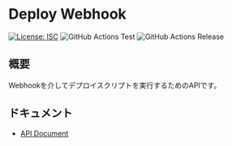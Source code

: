 # Deploy Webhook

[![License: ISC](https://img.shields.io/github/license/nana4rider/deploy-webhook)](LICENSE)
![GitHub Actions Test](https://github.com/nana4rider/deploy-webhook/actions/workflows/test.yml/badge.svg)
![GitHub Actions Release](https://github.com/nana4rider/deploy-webhook/actions/workflows/release.yml/badge.svg)

## 概要

Webhookを介してデプロイスクリプトを実行するためのAPIです。

## ドキュメント

- [API Document](https://nana4rider.github.io/openapi-ui/?deploy-webhook)

